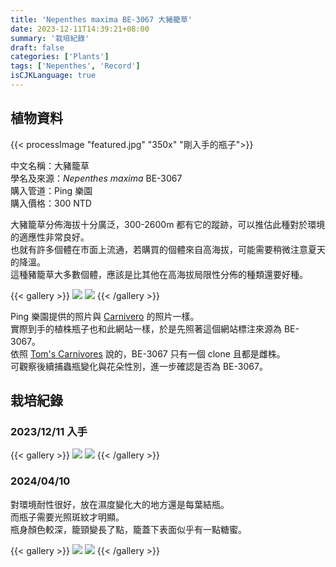 ```yaml
---
title: 'Nepenthes maxima BE-3067 大豬籠草'
date: 2023-12-11T14:39:21+08:00
summary: '栽培紀錄'
draft: false
categories: ['Plants']
tags: ['Nepenthes', 'Record']
isCJKLanguage: true
---
```


## 植物資料

{{< processImage "featured.jpg" "350x" "剛入手的瓶子">}}

中文名稱：大豬籠草  
學名及來源：*Nepenthes maxima* BE-3067  
購入管道：Ping 樂園  
購入價格：300 NTD  

大豬籠草分佈海拔十分廣泛，300-2600m 都有它的蹤跡，可以推估此種對於環境的適應性非常良好。  
也就有許多個體在市面上流通，若購買的個體來自高海拔，可能需要稍微注意夏天的降溫。  
這種豬籠草大多數個體，應該是比其他在高海拔局限性分佈的種類還要好種。  

{{< gallery >}}
  <img src="./images/parent(1).webp" class="grid-w50">
  <img src="./images/parent(2).webp" class="grid-w50">
{{< /gallery >}}

Ping 樂園提供的照片與 [Carnivero](https://www.carnivero.com/products/nepenthes-maxima-be-3067) 的照片一樣。  
實際到手的植株瓶子也和此網站一樣，於是先照著這個網站標注來源為 BE-3067。  
依照 [Tom's Carnivores](https://tomscarnivores.com/plants/nepenthes-maxima/) 說的，BE-3067 只有一個 clone 且都是雌株。  
可觀察後續捕蟲瓶變化與花朵性別，進一步確認是否為 BE-3067。  

## 栽培紀錄

### 2023/12/11 入手

{{< gallery >}}
  <img src="./images/2023-12-11(1).jpg" class="grid-w50">
  <img src="./images/2023-12-11(2).jpg" class="grid-w50">
{{< /gallery >}}

### 2024/04/10

對環境耐性很好，放在濕度變化大的地方還是每葉結瓶。  
而瓶子需要光照斑紋才明顯。  
瓶身顏色較深，籠頸變長了點，籠蓋下表面似乎有一點糖蜜。  

{{< gallery >}}
  <img src="./images/2024-04-10(2).jpg" class="grid-w50">
  <img src="./images/2024-04-10(1).jpg" class="grid-w50">
{{< /gallery >}}
